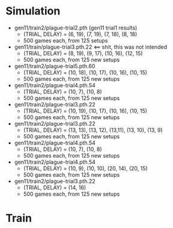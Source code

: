 
# Simulation

* gen11/train2/plague-trial2.pth (gen11 trial1 results)
  * (TRIAL, DELAY) = (6, 19), (7, 19), (7, 18), (8, 18)
  * 500 games each, from 125 setups
* gen11/train/plague-trial3.pth.22 <== shit, this was not intended
  * (TRIAL, DELAY) = (8, 19), (9, 17), (10, 16), (12, 15)
  * 500 games each, from 125 new setups
* gen11/train2/plague-trial5.pth.60
  * (TRIAL, DELAY) = (10, 18), (10, 17), (10, 16), (10, 15)
  * 500 games each, from 125 new setups
* gen11/train2/plague-trial4.pth.54
  * (TRIAL, DELAY) = (10, 7), (10, 8)
  * 500 games each, from 125 new setups
* gen11/train2/plague-trial3.pth.22
  * (TRIAL, DELAY) = (10, 19), (10, 17), (10, 16), (10, 15)
  * 500 games each, from 125 new setups
* gen11/train2/plague-trial3.pth.22
  * (TRIAL, DELAY) = (13, 13), (13, 12), (13,11), (13, 10), (13, 9)
  * 500 games each, from 125 new setups
* gen11/train2/plague-trial4.pth.54
  * (TRIAL, DELAY) = (10, 7), (10, 8)
  * 500 games each, from 125 new setups
* gen11/train2/plague-trial4.pth.54
  * (TRIAL, DELAY) = (10, 9), (10, 10), (20, 14), (20, 15)
  * 500 games each, from 125 new setups
* gen11/train2/plague-trial3.pth.22
  * (TRIAL, DELAY) = (14, 16)
  * 500 games each, from 125 new setups

# Train
